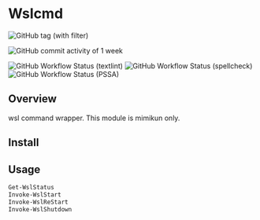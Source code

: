 # Wslcmd

![GitHub tag (with filter)](https://img.shields.io/github/v/tag/mimikun/Wslcmd)

![GitHub commit activity of 1 week](https://img.shields.io/github/commit-activity/w/mimikun/Wslcmd)

![GitHub Workflow Status (textlint)](https://img.shields.io/github/actions/workflow/status/mimikun/Wslcmd/textlint.yml?label=textlint)
![GitHub Workflow Status (spellcheck)](https://img.shields.io/github/actions/workflow/status/mimikun/Wslcmd/spell-check.yml?label=SpellCheck)
![GitHub Workflow Status (PSSA)](https://img.shields.io/github/actions/workflow/status/mimikun/Wslcmd/script-analyze.yml?label=PSSA)

## Overview

wsl command wrapper.
This module is mimikun only.

## Install

## Usage

```powershell
Get-WslStatus
Invoke-WslStart
Invoke-WslReStart
Invoke-WslShutdown
```

